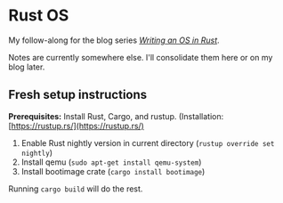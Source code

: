 # Rust OS

My follow-along for the blog series [*Writing an OS in Rust*](https://os.phil-opp.com/).

Notes are currently somewhere else. I'll consolidate them here or on my blog later.

## Fresh setup instructions

**Prerequisites:** Install Rust, Cargo, and rustup. (Installation: [https://rustup.rs/](https://rustup.rs/)

1. Enable Rust nightly version in current directory (`rustup override set nightly`)
2. Install qemu (`sudo apt-get install qemu-system`)
3. Install bootimage crate (`cargo install bootimage`)

Running `cargo build` will do the rest.
